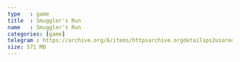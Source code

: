 ```yaml
---
type   : game
title  : Smuggler's Run
name   : Smuggler's Run
categories: [game]
telegram : https://archive.org/6/items/httpsarchive.orgdetailsps2usaredump3/Smuggler%27s%20Run.7z
size: 571 MB
---
```



